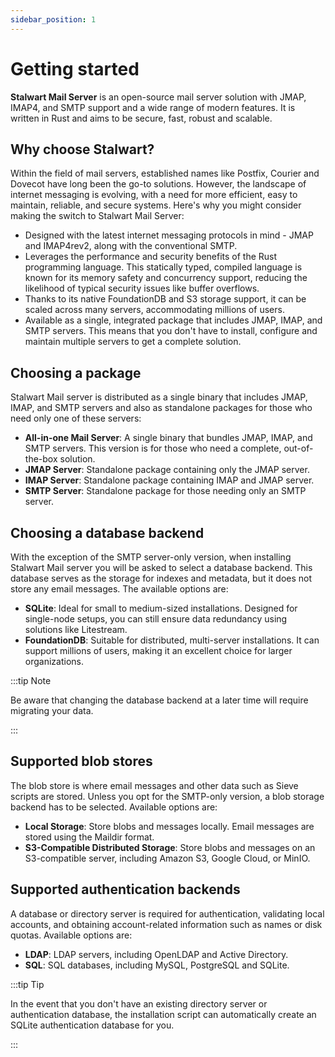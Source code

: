 ```yaml
---
sidebar_position: 1
---
```


# Getting started

**Stalwart Mail Server** is an open-source mail server solution with JMAP, IMAP4, and SMTP support and a wide range of modern features. It is written in Rust and aims to be secure, fast, robust and scalable.

## Why choose Stalwart?

Within the field of mail servers, established names like Postfix, Courier and Dovecot have long been the go-to solutions. However, the landscape of internet messaging is evolving, with a need for more efficient, easy to maintain, reliable, and secure systems. Here's why you might consider making the switch to Stalwart Mail Server:

- Designed with the latest internet messaging protocols in mind - JMAP and IMAP4rev2, along with the conventional SMTP. 
- Leverages the performance and security benefits of the Rust programming language. This statically typed, compiled language is known for its memory safety and concurrency support, reducing the likelihood of typical security issues like buffer overflows.
- Thanks to its native FoundationDB and S3 storage support, it can be scaled across many servers, accommodating millions of users.
- Available as a single, integrated package that includes JMAP, IMAP, and SMTP servers. This means that you don't have to install, configure and maintain multiple servers to get a complete solution.

## Choosing a package

Stalwart Mail server is distributed as a single binary that includes JMAP, IMAP, and SMTP servers and also as standalone packages for those who need only one of these servers:

- **All-in-one Mail Server**: A single binary that bundles JMAP, IMAP, and SMTP servers. This version is for those who need a complete, out-of-the-box solution.
- **JMAP Server**: Standalone package containing only the JMAP server.
- **IMAP Server**: Standalone package containing IMAP and JMAP server.
- **SMTP Server**: Standalone package for those needing only an SMTP server.

## Choosing a database backend

With the exception of the SMTP server-only version, when installing Stalwart Mail server you will be asked to select a database backend. This database serves as the storage for indexes and metadata, but it does not store any email messages. The available options are:

- **SQLite**: Ideal for small to medium-sized installations. Designed for single-node setups, you can still ensure data redundancy using solutions like Litestream. 
- **FoundationDB**: Suitable for distributed, multi-server installations. It can support millions of users, making it an excellent choice for larger organizations.

:::tip Note

Be aware that changing the database backend at a later time will require migrating your data.

:::

## Supported blob stores

The blob store is where email messages and other data such as Sieve scripts are stored. Unless you opt for the SMTP-only version, a blob storage backend has to be selected. Available options are:

- **Local Storage**: Store blobs and messages locally. Email messages are stored using the Maildir format.
- **S3-Compatible Distributed Storage**: Store blobs and messages on an S3-compatible server, including Amazon S3, Google Cloud, or MinIO.

## Supported authentication backends

A database or directory server is required for authentication, validating local accounts, and obtaining account-related information such as names or disk quotas. Available options are:

- **LDAP**: LDAP servers, including OpenLDAP and Active Directory.
- **SQL**: SQL databases, including MySQL, PostgreSQL and SQLite.

:::tip Tip

In the event that you don't have an existing directory server or authentication database, the installation script can automatically create an SQLite authentication database for you.

:::


